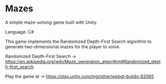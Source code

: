 # Mazes
A simple maze-solving game built with Unity.

Language: C#

This game implements the Randomized Depth-First Search algorithm to generate two-dimensional mazes for the player to solve. 

Randomized Depth-First Search -> https://en.wikipedia.org/wiki/Maze_generation_algorithm#Randomized_depth-first_search

Play the game at -> https://play.unity.com/mg/other/webgl-builds-62065
